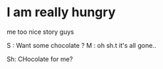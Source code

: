 # I am really hungry 
me too
nice story guys

S : Want some chocolate ?
M : oh sh.t it's all gone..

Sh: CHocolate for me?
